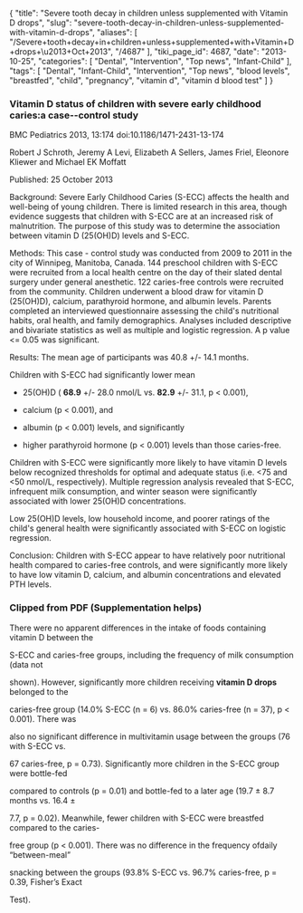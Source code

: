 {
    "title": "Severe tooth decay in children unless supplemented with Vitamin D drops",
    "slug": "severe-tooth-decay-in-children-unless-supplemented-with-vitamin-d-drops",
    "aliases": [
        "/Severe+tooth+decay+in+children+unless+supplemented+with+Vitamin+D+drops+\u2013+Oct+2013",
        "/4687"
    ],
    "tiki_page_id": 4687,
    "date": "2013-10-25",
    "categories": [
        "Dental",
        "Intervention",
        "Top news",
        "Infant-Child"
    ],
    "tags": [
        "Dental",
        "Infant-Child",
        "Intervention",
        "Top news",
        "blood levels",
        "breastfed",
        "child",
        "pregnancy",
        "vitamin d",
        "vitamin d blood test"
    ]
}


### Vitamin D status of children with severe early childhood caries:a case--control study

BMC Pediatrics 2013, 13:174 doi:10.1186/1471-2431-13-174

Robert J Schroth, Jeremy A Levi, Elizabeth A Sellers, James Friel, Eleonore Kliewer and Michael EK Moffatt	

Published: 25 October 2013

Background: Severe Early Childhood Caries (S-ECC) affects the health and well-being of young children. There is limited research in this area, though evidence suggests that children with S-ECC are at an increased risk of malnutrition. The purpose of this study was to determine the association between vitamin D (25(OH)D) levels and S-ECC.

Methods: This case - control study was conducted from 2009 to 2011 in the city of Winnipeg, Manitoba, Canada. 144 preschool children with S-ECC were recruited from a local health centre on the day of their slated dental surgery under general anesthetic. 122 caries-free controls were recruited from the community. Children underwent a blood draw for vitamin D (25(OH)D), calcium, parathyroid hormone, and albumin levels. Parents completed an interviewed questionnaire assessing the child's nutritional habits, oral health, and family demographics. Analyses included descriptive and bivariate statistics as well as multiple and logistic regression. A p value <= 0.05 was significant.

Results: The mean age of participants was 40.8 +/- 14.1 months. 

Children with S-ECC had significantly lower mean 

* 25(OH)D ( **68.9**  +/- 28.0 nmol/L vs.  **82.9**  +/- 31.1, p < 0.001), 

* calcium (p < 0.001), and 

* albumin (p < 0.001) levels, and significantly 

* higher parathyroid hormone (p < 0.001) levels than those caries-free. 

Children with S-ECC were significantly more likely to have vitamin D levels below recognized thresholds for optimal and adequate status (i.e. <75 and <50 nmol/L, respectively). Multiple regression analysis revealed that S-ECC, infrequent milk consumption, and winter season were significantly associated with lower 25(OH)D concentrations. 

Low 25(OH)D levels, low household income, and poorer ratings of the child's general health were significantly associated with S-ECC on logistic regression.

Conclusion: Children with S-ECC appear to have relatively poor nutritional health compared to caries-free controls, and were significantly more likely to have low vitamin D, calcium, and albumin concentrations and elevated PTH levels.

### Clipped from PDF (Supplementation helps)

There were no apparent differences in the intake of foods containing vitamin D between the 

S-ECC and caries-free groups, including the frequency of milk consumption (data not 

shown). However, significantly more children receiving  **vitamin D drops**  belonged to the 

caries-free group (14.0% S-ECC (n = 6) vs. 86.0% caries-free (n = 37), p < 0.001). There was 

also no significant difference in multivitamin usage between the  groups (76 with S-ECC vs. 

67 caries-free, p = 0.73). Significantly more children in the S-ECC group were bottle-fed 

compared to controls (p = 0.01) and bottle-fed to a later age (19.7 ± 8.7 months vs. 16.4 ± 

7.7, p = 0.02). Meanwhile, fewer children with S-ECC were breastfed compared to the caries-

free group (p < 0.001). There was no difference in the frequency ofdaily “between-meal” 

snacking between the groups (93.8% S-ECC vs. 96.7% caries-free, p = 0.39, Fisher’s Exact 

Test).